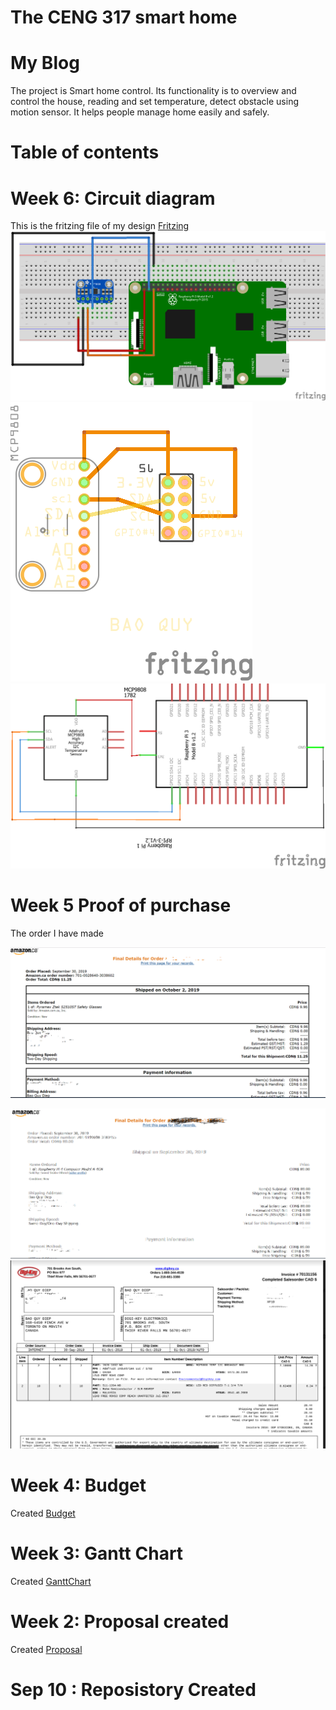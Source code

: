 
  
# The CENG 317 smart home
# My Blog

The project is Smart home control. Its functionality is to overview and control the house, reading and set temperature, detect obstacle using motion sensor. It helps people manage home easily and safely.  


# Table of contents

# Week 6: Circuit diagram
This is the fritzing file of my design [Fritzing](https://github.com/diepbaoquy97/SmartHome/blob/master/BaoQuyDiep-Latest.fzz)
![Breadboard](/Images/BaoQuyDiep-Latest_bb.png)
![PCB](/Images/BaoQuyDiep-Latest_pcb.png)
![Schem](/Images/BaoQuyDiep-Latest_schem.png)

# Week 5 Proof of purchase
The order I have made

![Glass](/Images/Glass.png)

![Untitled](/Images/Untitled.png)
![digikey](/Images/digikey.png)


# Week 4: Budget
Created [Budget](https://github.com/diepbaoquy97/SmartHome/blob/master/PartsFor2SmartHome_(2).pdf)

# Week 3: Gantt Chart
Created [GanttChart](https://github.com/diepbaoquy97/SmartHome/blob/master/Gantt.xlsx)
# Week 2: Proposal created
Created [Proposal](https://github.com/diepbaoquy97/SmartHome/blob/master/Proposal.xlsx)

# Sep 10 : Reposistory Created



